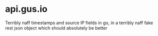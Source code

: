 # api.gus.io
Terribly naff timestamps and source IP fields in go, in a terribly naff fake rest json object which should absolutely be better
